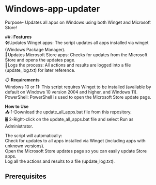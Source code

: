 # Windows-app-updater  
Purpose- Updates all apps on Windows using both Winget and Microsoft Store!  

##💡**Features**  
🛠️Updates Winget apps: The script updates all apps installed via winget (Windows Package Manager).  
🚀Updates Microsoft Store apps: Checks for updates from the Microsoft Store and opens the updates page.  
📑Logs the process: All actions and results are logged into a file (update_log.txt) for later reference.  

📋 **Requirements**  
Windows 10 or 11: This script requires Winget to be installed (available by default on Windows 10 version 2004 and higher, and Windows 11).  
PowerShell: PowerShell is used to open the Microsoft Store update page.  

**How to Use**  
📥 1-Download the update_all_apps.bat file from this repository.  
🖥️ 2-Right-click on the update_all_apps.bat file and select Run as Administrator.  

The script will automatically:  
Check for updates to all apps installed via Winget (including apps with unknown versions).  
Open the Microsoft Store updates page so you can easily update Store apps.  
Log all the actions and results to a file (update_log.txt).
## Prerequisites
